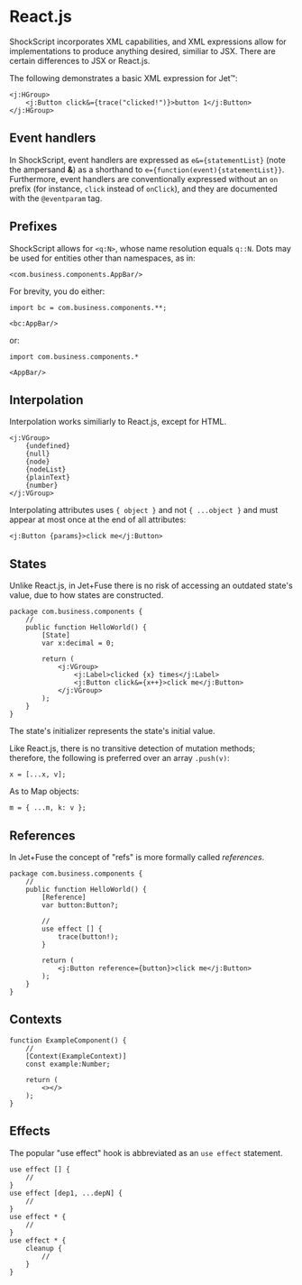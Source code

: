 # React.js

ShockScript incorporates XML capabilities, and XML expressions allow for implementations to produce anything desired, similiar to JSX. There are certain differences to JSX or React.js.

The following demonstrates a basic XML expression for Jet™:

```
<j:HGroup>
    <j:Button click&={trace("clicked!")}>button 1</j:Button>
</j:HGroup>
```

## Event handlers

In ShockScript, event handlers are expressed as `e&={statementList}` (note the ampersand **\&**) as a shorthand to `e={function(event){statementList}}`. Furthermore, event handlers are conventionally expressed without an `on` prefix (for instance, `click` instead of `onClick`), and they are documented with the `@eventparam` tag.

## Prefixes

ShockScript allows for `<q:N>`, whose name resolution equals `q::N`. Dots may be used for entities other than namespaces, as in:

```
<com.business.components.AppBar/>
```

For brevity, you do either:

```
import bc = com.business.components.**;

<bc:AppBar/>
```

or:

```
import com.business.components.*

<AppBar/>
```

## Interpolation

Interpolation works similiarly to React.js, except for HTML.

```
<j:VGroup>
    {undefined}
    {null}
    {node}
    {nodeList}
    {plainText}
    {number}
</j:VGroup>
```

Interpolating attributes uses `{ object }` and not `{ ...object }` and must appear at most once at the end of all attributes:

```
<j:Button {params}>click me</j:Button>
```

## States

Unlike React.js, in Jet+Fuse there is no risk of accessing an outdated state's value, due to how states are constructed.

```
package com.business.components {
    //
    public function HelloWorld() {
        [State]
        var x:decimal = 0;

        return (
            <j:VGroup>
                <j:Label>clicked {x} times</j:Label>
                <j:Button click&={x++}>click me</j:Button>
            </j:VGroup>
        );
    }
}
```

The state's initializer represents the state's initial value.

Like React.js, there is no transitive detection of mutation methods; therefore, the following is preferred over an array `.push(v)`:

```
x = [...x, v];
```

As to Map objects:

```
m = { ...m, k: v };
```

## References

In Jet+Fuse the concept of "refs" is more formally called *references*.

```
package com.business.components {
    //
    public function HelloWorld() {
        [Reference]
        var button:Button?;

        //
        use effect [] {
            trace(button!);
        }

        return (
            <j:Button reference={button}>click me</j:Button>
        );
    }
}
```

## Contexts

```
function ExampleComponent() {
    //
    [Context(ExampleContext)]
    const example:Number;

    return (
        <></>
    );
}
```

## Effects

The popular "use effect" hook is abbreviated as an `use effect` statement.

```
use effect [] {
    //
}
use effect [dep1, ...depN] {
    //
}
use effect * {
    //
}
use effect * {
    cleanup {
        //
    }
}
```
